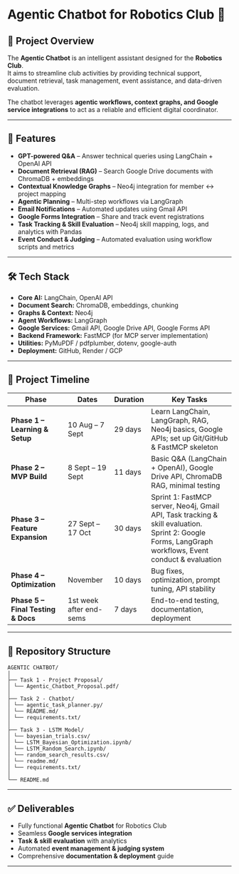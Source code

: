 # Agentic Chatbot for Robotics Club 🤖

## 📌 Project Overview

The **Agentic Chatbot** is an intelligent assistant designed for the **Robotics Club**.  
It aims to streamline club activities by providing technical support, document retrieval, task management, event assistance, and data-driven evaluation.

The chatbot leverages **agentic workflows, context graphs, and Google service integrations** to act as a reliable and efficient digital coordinator.

---

## 🚀 Features

- **GPT-powered Q&A** – Answer technical queries using LangChain + OpenAI API
- **Document Retrieval (RAG)** – Search Google Drive documents with ChromaDB + embeddings
- **Contextual Knowledge Graphs** – Neo4j integration for member ↔ project mapping
- **Agentic Planning** – Multi-step workflows via LangGraph
- **Email Notifications** – Automated updates using Gmail API
- **Google Forms Integration** – Share and track event registrations
- **Task Tracking & Skill Evaluation** – Neo4j skill mapping, logs, and analytics with Pandas
- **Event Conduct & Judging** – Automated evaluation using workflow scripts and metrics

---

## 🛠️ Tech Stack

- **Core AI:** LangChain, OpenAI API
- **Document Search:** ChromaDB, embeddings, chunking
- **Graphs & Context:** Neo4j
- **Agent Workflows:** LangGraph
- **Google Services:** Gmail API, Google Drive API, Google Forms API
- **Backend Framework:** FastMCP (for MCP server implementation)
- **Utilities:** PyMuPDF / pdfplumber, dotenv, google-auth
- **Deployment:** GitHub, Render / GCP

---

## 📅 Project Timeline

| Phase                              | Dates                   | Duration | Key Tasks                                                                                                                                                  |
| ---------------------------------- | ----------------------- | -------- | ---------------------------------------------------------------------------------------------------------------------------------------------------------- |
| **Phase 1 – Learning & Setup**     | 10 Aug – 7 Sept         | 29 days  | Learn LangChain, LangGraph, RAG, Neo4j basics, Google APIs; set up Git/GitHub & FastMCP skeleton                                                           |
| **Phase 2 – MVP Build**            | 8 Sept – 19 Sept        | 11 days  | Basic Q&A (LangChain + OpenAI), Google Drive API, ChromaDB RAG, minimal testing                                                                            |
| **Phase 3 – Feature Expansion**    | 27 Sept – 17 Oct        | 30 days  | Sprint 1: FastMCP server, Neo4j, Gmail API, Task tracking & skill evaluation. <br> Sprint 2: Google Forms, LangGraph workflows, Event conduct & evaluation |
| **Phase 4 – Optimization**         | November                | 10 days  | Bug fixes, optimization, prompt tuning, API stability                                                                                                      |
| **Phase 5 – Final Testing & Docs** | 1st week after end-sems | 7 days   | End-to-end testing, documentation, deployment                                                                                                              |

---

## 📂 Repository Structure

```
AGENTIC CHATBOT/
│
├── Task 1 - Project Proposal/
│ └── Agentic_Chatbot_Proposal.pdf/
│
├── Task 2 - Chatbot/
│ └── agentic_task_planner.py/
│ └── README.md/
│ └── requirements.txt/
│
├── Task 3 - LSTM Model/
│ └── bayesian_trials.csv/
│ └── LSTM_Bayesian_Optimization.ipynb/
│ └── LSTM_Random_Search.ipynb/
│ └── random_search_results.csv/
│ └── readme.md/
│ └── requirements.txt/
│
└── README.md
```

---

## ✅ Deliverables

- Fully functional **Agentic Chatbot** for Robotics Club
- Seamless **Google services integration**
- **Task & skill evaluation** with analytics
- Automated **event management & judging system**
- Comprehensive **documentation & deployment** guide

---
